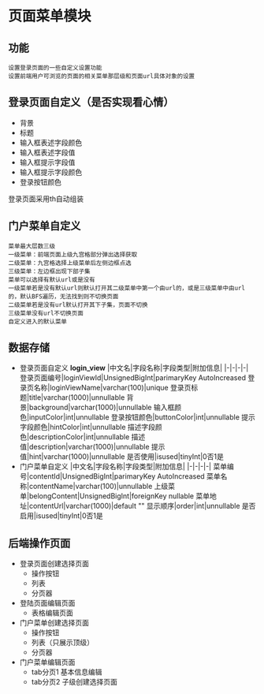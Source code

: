 # 页面菜单模块

## 功能
    设置登录页面的一些自定义设置功能
    设置前端用户可浏览的页面的相关菜单那层级和页面url具体对象的设置

## 登录页面自定义（是否实现看心情）

- 背景
- 标题
- 输入框表述字段颜色
- 输入框表述字段值
- 输入框提示字段值
- 输入框提示字段颜色
- 登录按钮颜色  
 
登录页面采用th自动组装

## 门户菜单自定义
    菜单最大层数三级
    一级菜单：前端页面上级九宫格部分弹出选择获取
    二级菜单：九宫格选择上级菜单后左侧边框点选
    三级菜单：左边框出现下部子集
    菜单可以选择有默认url或是没有
    一级菜单若是没有默认url则默认打开其二级菜单中第一个由url的，或是三级菜单中由url的，默认BFS遍历，无法找到则不切换页面
    二级菜单若是没有url默认打开其下子集，页面不切换
    三级菜单没有url不切换页面
    自定义进入的默认菜单

## 数据存储
- 登录页面自定义 __login_view__
  |中文名|字段名称|字段类型|附加信息|
  |-|-|-|-|
  登录页面编号|loginViewId|UnsignedBigInt|parimaryKey AutoIncreased
  登录页名称|loginViewName|varchar(100)|unique
  登录页标题|title|varchar(1000)|unnullable
  背景|background|varchar(1000)|unnullable
  输入框颜色|inputColor|int|unnullable
  登录按钮颜色|buttonColor|int|unnullable
  提示字段颜色|hintColor|int|unnullable
  描述字段颜色|descriptionColor|int|unnullable
  描述值|description|varchar(1000)|unnullable
  提示值|hint|varchar(1000)|unnullable
  是否使用|isused|tinyInt|0否1是
- 门户菜单自定义
  |中文名|字段名称|字段类型|附加信息|
  |-|-|-|-|
  菜单编号|contentId|UnsignedBigInt|parimaryKey AutoIncreased
  菜单名称|contentName|varchar(100)|unnullable
  上级菜单|belongContent|UnsignedBigInt|foreignKey nullable
  菜单地址|contentUrl|varchar(1000)|default ""
  显示顺序|order|int|unnullable
  是否启用|isused|tinyInt|0否1是

## 后端操作页面
- 登录页面创建选择页面
  - 操作按钮
  - 列表
  - 分页器
- 登陆页面编辑页面
  - 表格编辑页面
- 门户菜单创建选择页面
  - 操作按钮
  - 列表（只展示顶级）
  - 分页器
- 门户菜单编辑页面
  - tab分页1
    基本信息编辑  
  - tab分页2
    子级创建选择页面
